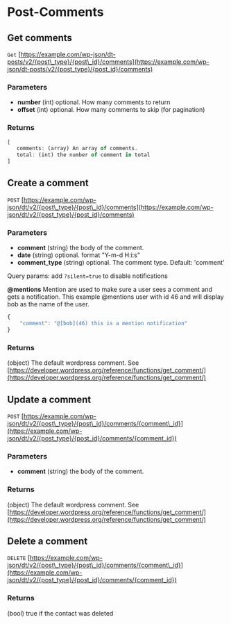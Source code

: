 # Post-Comments

## Get comments

`Get` [https://example.com/wp-json/dt-posts/v2/{post\_type}/{post\_id}/comments](https://example.com/wp-json/dt-posts/v2/{post_type}/{post_id}/comments)

### Parameters

* **number** \(int\) optional. How many comments to return
* **offset** \(int\) optional. How many comments to skip \(for pagination\)

### Returns

```js
[ 
   comments: (array) An array of comments.
   total: (int) the number of comment in total
]
```

## Create a comment

`POST` [https://example.com/wp-json/dt/v2/{post\_type}/{post\_id}/comments](https://example.com/wp-json/dt/v2/{post_type}/{post_id}/comments)

### Parameters

* **comment** \(string\) the body of the comment. 
* **date** \(string\) optional. format "Y-m-d H:i:s"
* **comment\_type** \(string\) optional. The comment type. Default: 'comment'

Query params: add `?silent=true` to disable notifications

**@mentions** Mention are used to make sure a user sees a comment and gets a notification. This example @mentions user with id 46 and will display bob as the name of the user.

```js
{
    "comment": "@[bob](46) this is a mention notification"
}
```

### Returns

\(object\) The default wordpress comment. See [https://developer.wordpress.org/reference/functions/get_comment/](https://developer.wordpress.org/reference/functions/get_comment/)

## Update a comment

`POST` [https://example.com/wp-json/dt/v2/{post\_type}/{post\_id}/comments/{comment\_id}](https://example.com/wp-json/dt/v2/{post_type}/{post_id}/comments/{comment_id})

### Parameters

* **comment** \(string\) the body of the comment.

### Returns

\(object\) The default wordpress comment. See [https://developer.wordpress.org/reference/functions/get_comment/](https://developer.wordpress.org/reference/functions/get_comment/)

## Delete a comment

`DELETE` [https://example.com/wp-json/dt/v2/{post\_type}/{post\_id}/comments/{comment\_id}](https://example.com/wp-json/dt/v2/{post_type}/{post_id}/comments/{comment_id})

### Returns

\(bool\) true if the contact was deleted
